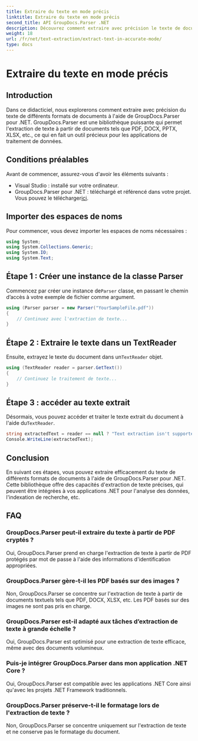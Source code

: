 ```yaml
---
title: Extraire du texte en mode précis
linktitle: Extraire du texte en mode précis
second_title: API GroupDocs.Parser .NET
description: Découvrez comment extraire avec précision le texte de documents dans .NET à l'aide de GroupDocs.Parser pour un traitement transparent des données.
weight: 18
url: /fr/net/text-extraction/extract-text-in-accurate-mode/
type: docs
---
```

# Extraire du texte en mode précis

## Introduction
Dans ce didacticiel, nous explorerons comment extraire avec précision du texte de différents formats de documents à l'aide de GroupDocs.Parser pour .NET. GroupDocs.Parser est une bibliothèque puissante qui permet l'extraction de texte à partir de documents tels que PDF, DOCX, PPTX, XLSX, etc., ce qui en fait un outil précieux pour les applications de traitement de données.
## Conditions préalables
Avant de commencer, assurez-vous d'avoir les éléments suivants :
- Visual Studio : installé sur votre ordinateur.
-  GroupDocs.Parser pour .NET : téléchargé et référencé dans votre projet. Vous pouvez le télécharger[ici](https://releases.groupdocs.com/parser/net/).

## Importer des espaces de noms
Pour commencer, vous devez importer les espaces de noms nécessaires :
```csharp
using System;
using System.Collections.Generic;
using System.IO;
using System.Text;
```
## Étape 1 : Créer une instance de la classe Parser
 Commencez par créer une instance de`Parser` classe, en passant le chemin d’accès à votre exemple de fichier comme argument.
```csharp
using (Parser parser = new Parser("YourSampleFile.pdf"))
{
    // Continuez avec l'extraction de texte...
}
```
## Étape 2 : Extraire le texte dans un TextReader
 Ensuite, extrayez le texte du document dans un`TextReader` objet.
```csharp
using (TextReader reader = parser.GetText())
{
    // Continuez le traitement de texte...
}
```
## Étape 3 : accéder au texte extrait
 Désormais, vous pouvez accéder et traiter le texte extrait du document à l'aide du`TextReader`.
```csharp
string extractedText = reader == null ? "Text extraction isn't supported" : reader.ReadToEnd();
Console.WriteLine(extractedText);
```

## Conclusion
En suivant ces étapes, vous pouvez extraire efficacement du texte de différents formats de documents à l'aide de GroupDocs.Parser pour .NET. Cette bibliothèque offre des capacités d'extraction de texte précises, qui peuvent être intégrées à vos applications .NET pour l'analyse des données, l'indexation de recherche, etc.

## FAQ
### GroupDocs.Parser peut-il extraire du texte à partir de PDF cryptés ?
Oui, GroupDocs.Parser prend en charge l'extraction de texte à partir de PDF protégés par mot de passe à l'aide des informations d'identification appropriées.
### GroupDocs.Parser gère-t-il les PDF basés sur des images ?
Non, GroupDocs.Parser se concentre sur l'extraction de texte à partir de documents textuels tels que PDF, DOCX, XLSX, etc. Les PDF basés sur des images ne sont pas pris en charge.
### GroupDocs.Parser est-il adapté aux tâches d’extraction de texte à grande échelle ?
Oui, GroupDocs.Parser est optimisé pour une extraction de texte efficace, même avec des documents volumineux.
### Puis-je intégrer GroupDocs.Parser dans mon application .NET Core ?
Oui, GroupDocs.Parser est compatible avec les applications .NET Core ainsi qu'avec les projets .NET Framework traditionnels.
### GroupDocs.Parser préserve-t-il le formatage lors de l'extraction de texte ?
Non, GroupDocs.Parser se concentre uniquement sur l'extraction de texte et ne conserve pas le formatage du document.